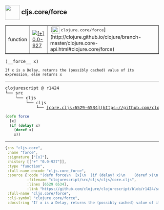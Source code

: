 ## <img width="48px" valign="middle" src="http://i.imgur.com/Hi20huC.png"> cljs.core/force

 <table border="1">
<tr>
<td>function</td>
<td><a href="https://github.com/cljsinfo/api-refs/tree/0.0-927"><img valign="middle" alt="[+] 0.0-927" src="https://img.shields.io/badge/+-0.0--927-lightgrey.svg"></a> </td>
<td>
[<img height="24px" valign="middle" src="http://i.imgur.com/1GjPKvB.png"> <samp>clojure.core/force</samp>](http://clojure.github.io/clojure/branch-master/clojure.core-api.html#clojure.core/force)
</td>
</tr>
</table>

 <samp>
(__force__ x)<br>
</samp>

```
If x is a Delay, returns the (possibly cached) value of its expression, else returns x
```

---

 <pre>
clojurescript @ r1424
└── src
    └── cljs
        └── cljs
            └── <ins>[core.cljs:6529-6534](https://github.com/clojure/clojurescript/blob/r1424/src/cljs/cljs/core.cljs#L6529-L6534)</ins>
</pre>

```clj
(defn force
  [x]
  (if (delay? x)
    (deref x)
    x))
```


---

```clj
{:ns "cljs.core",
 :name "force",
 :signature ["[x]"],
 :history [["+" "0.0-927"]],
 :type "function",
 :full-name-encode "cljs.core_force",
 :source {:code "(defn force\n  [x]\n  (if (delay? x)\n    (deref x)\n    x))",
          :filename "clojurescript/src/cljs/cljs/core.cljs",
          :lines [6529 6534],
          :link "https://github.com/clojure/clojurescript/blob/r1424/src/cljs/cljs/core.cljs#L6529-L6534"},
 :full-name "cljs.core/force",
 :clj-symbol "clojure.core/force",
 :docstring "If x is a Delay, returns the (possibly cached) value of its expression, else returns x"}

```
